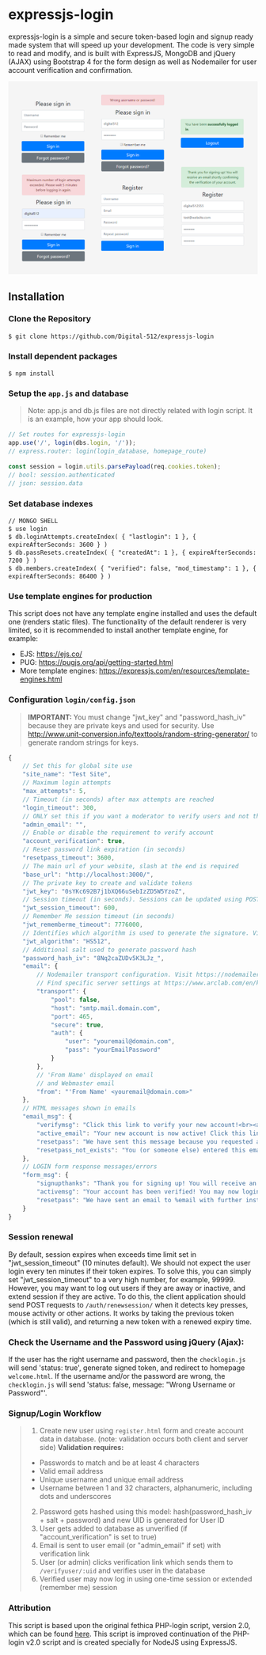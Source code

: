 # expressjs-login
expressjs-login is a simple and secure token-based login and signup ready made system that will speed up your development. The code is very simple to read and modify, and is built with ExpressJS, MongoDB and jQuery (AJAX) using Bootstrap 4 for the form design as well as Nodemailer for user account verification and confirmation.

![Login Page Screenshot](https://raw.githubusercontent.com/Digital-512/expressjs-login/master/expressjs_login_photo1a.png "Login Page Screenshot")

## Installation

### Clone the Repository
	$ git clone https://github.com/Digital-512/expressjs-login

### Install dependent packages
	$ npm install

### Setup the `app.js` and database
> Note: app.js and db.js files are not directly related with login script. It is an example, how your app should look.

```js
// Set routes for expressjs-login
app.use('/', login(dbs.login, '/'));
// express.router: login(login_database, homepage_route)
```
```js
const session = login.utils.parsePayload(req.cookies.token);
// bool: session.authenticated
// json: session.data
```

### Set database indexes
	// MONGO SHELL
	$ use login
	$ db.loginAttempts.createIndex( { "lastlogin": 1 }, { expireAfterSeconds: 3600 } )
	$ db.passResets.createIndex( { "createdAt": 1 }, { expireAfterSeconds: 7200 } )
	$ db.members.createIndex( { "verified": false, "mod_timestamp": 1 }, { expireAfterSeconds: 86400 } )

### Use template engines for production
This script does not have any template engine installed and uses the default one (renders static files). The functionality of the default renderer is very limited, so it is recommended to install another template engine, for example:
* EJS: https://ejs.co/
* PUG: https://pugjs.org/api/getting-started.html
* More template engines: https://expressjs.com/en/resources/template-engines.html

### Configuration `login/config.json`
> <b>IMPORTANT: </b>You must change "jwt_key" and "password_hash_iv" because they are private keys and used for security. Use http://www.unit-conversion.info/texttools/random-string-generator/ to generate random strings for keys.

```js
{
    // Set this for global site use
	"site_name": "Test Site",
	// Maximum login attempts
    "max_attempts": 5,
	// Timeout (in seconds) after max attempts are reached
    "login_timeout": 300,
	// ONLY set this if you want a moderator to verify users and not the users themselves, otherwise leave blank
    "admin_email": "",
	// Enable or disable the requirement to verify account
    "account_verification": true,
	// Reset password link expiration (in seconds)
    "resetpass_timeout": 3600,
	// The main url of your website, slash at the end is required
    "base_url": "http://localhost:3000/",
	// The private key to create and validate tokens
    "jwt_key": "0sYKc692B7j1bXQ66uSebIzZD5W5YzoZ",
	// Session timeout (in seconds). Sessions can be updated using POST request
    "jwt_session_timeout": 600,
	// Remember Me session timeout (in seconds)
    "jwt_rememberme_timeout": 7776000,
	// Identifies which algorithm is used to generate the signature. Visit https://jwt.io/ for more information
    "jwt_algorithm": "HS512",
	// Additional salt used to generate password hash
    "password_hash_iv": "8Nq2caZUDv5K3LJz_",
    "email": {
        // Nodemailer transport configuration. Visit https://nodemailer.com/smtp/ for more information
		// Find specific server settings at https://www.arclab.com/en/kb/email/list-of-smtp-and-pop3-servers-mailserver-list.html
		"transport": {
            "pool": false,
            "host": "smtp.mail.domain.com",
            "port": 465,
            "secure": true,
            "auth": {
                "user": "youremail@domain.com",
                "pass": "yourEmailPassword"
            }
        },
		// 'From Name' displayed on email
		// and Webmaster email
        "from": "'From Name' <youremail@domain.com>"
    },
	// HTML messages shown in emails
    "email_msg": {
        "verifymsg": "Click this link to verify your new account!<br><a href='%verify_url'>%verify_url</a>",
        "active_email": "Your new account is now active! Click this link to log in!<br><a href='%signin_url'>%signin_url</a>",
        "resetpass": "We have sent this message because you requested a password reset.<br>To reset password and get back into your account, click the link below:<br><a href='%reset_url'>%reset_url</a><br><br>This link will expire in 1 hour.<br>If you did not attempt to reset password, please ignore this email.",
        "resetpass_not_exists": "You (or someone else) entered this email address when trying to change the password.<br><br>However, this email address is not on our database of registered users and therefore the attempted password change has failed.<br><br>If you did not attempt to reset password, please ignore this email."
    },
	// LOGIN form response messages/errors
    "form_msg": {
        "signupthanks": "Thank you for signing up! You will receive an email shortly confirming the verification of your account.",
        "activemsg": "Your account has been verified! You may now login at <br><a href='%signin_url'>%signin_url</a>",
        "resetpass": "We have sent an email to %email with further instructions."
    }
}
```

### Session renewal
By default, session expires when exceeds time limit set in "jwt_session_timeout" (10 minutes default). We should not expect the user login every ten minutes if their token expires. To solve this, you can simply set "jwt_session_timeout" to a very high number, for example, 99999. However, you may want to log out users if they are away or inactive, and extend session if they are active. To do this, the client application should send POST requests to `/auth/renewsession/` when it detects key presses, mouse activity or other actions. It works by taking the previous token (which is still valid), and returning a new token with a renewed expiry time.

### Check the Username and the Password using jQuery (Ajax):
If the user has the right username and password, then the `checklogin.js` will send 'status: true', generate signed token, and redirect to homepage `welcome.html`. If the username and/or the password are wrong, the `checklogin.js` will send 'status: false, message: "Wrong Username or Password"'.

### Signup/Login Workflow
> 1) Create new user using `register.html` form and create account data in database. (note: validation occurs both client and server side)
> <b>Validation requires:</b>
> - Passwords to match and be at least 4 characters
> - Valid email address
> - Unique username and unique email address
> - Username between 1 and 32 characters, alphanumeric, including dots and underscores
> 2) Password gets hashed using this model: hash(password_hash_iv + salt + password) and new UID is generated for User ID
> 3) User gets added to database as unverified (if "account_verification" is set to true)
> 4) Email is sent to user email (or "admin_email" if set) with verification link
> 5) User (or admin) clicks verification link which sends them to `/verifyuser/:uid` and verifies user in the database
> 6) Verified user may now log in using one-time session or extended (remember me) session

### Attribution
This script is based upon the original fethica PHP-login script, version 2.0, which can be found [here](https://github.com/therecluse26/PHP-Login/tree/v2.0). This script is improved continuation of the PHP-login v2.0 script and is created specially for NodeJS using ExpressJS.
